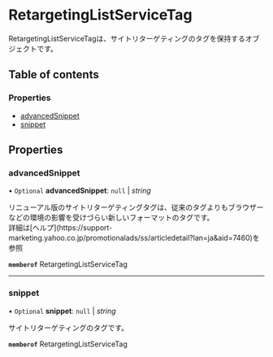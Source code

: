 # RetargetingListServiceTag


<div lang=\"ja\">RetargetingListServiceTagは、サイトリターゲティングのタグを保持するオブジェクトです。</div>

## Table of contents

### Properties

- [advancedSnippet](retargetinglistservicetag.md#advancedsnippet)
- [snippet](retargetinglistservicetag.md#snippet)

## Properties

### advancedSnippet

• `Optional` **advancedSnippet**: ``null`` \| *string*

<div lang=\"ja\">リニューアル版のサイトリターゲティングタグは、従来のタグよりもブラウザーなどの環境の影響を受けづらい新しいフォーマットのタグです。 <br/> 詳細は[ヘルプ](https://support-marketing.yahoo.co.jp/promotionalads/ss/articledetail?lan=ja&aid=7460)を参照</div> 

**`memberof`** RetargetingListServiceTag

___

### snippet

• `Optional` **snippet**: ``null`` \| *string*

<div lang=\"ja\">サイトリターゲティングのタグです。</div> 

**`memberof`** RetargetingListServiceTag
